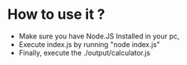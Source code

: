 # How to use it ?

- Make sure you have Node.JS Installed in your pc,
- Execute index.js by running "node index.js"
- Finally, execute the ./output/calculator.js
